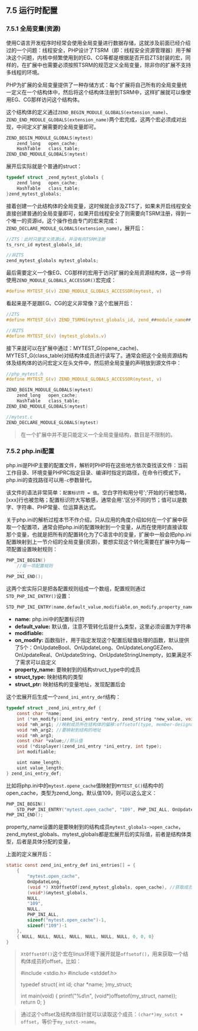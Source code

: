 ## 7.5 运行时配置

### 7.5.1 全局变量(资源)
使用C语言开发程序时经常会使用全局变量进行数据存储，这就涉及前面已经介绍过的一个问题：线程安全，PHP设计了TSRM（即：线程安全资源管理器）用于解决这个问题，内核中频繁使用到的EG、CG等都是根据是否开启ZTS封装的宏，同样的，在扩展中也需要必须按照TSRM的规范定义全局变量，除非你的扩展不支持多线程的环境。

PHP为扩展的全局变量提供了一种存储方式：每个扩展将自己所有的全局变量统一定义在一个结构体中，然后将这个结构体注册到TSRM中，这样扩展就可以像使用EG、CG那样访问这个结构体。

这个结构体的定义通过`ZEND_BEGIN_MODULE_GLOBALS(extension_name)`、`ZEND_END_MODULE_GLOBALS(extension_name)`两个宏完成，这两个宏必须成对出现，中间定义扩展需要的全局变量即可。
```c
ZEND_BEGIN_MODULE_GLOBALS(mytest)
	zend_long	open_cache;
	HashTable	class_table;
ZEND_END_MODULE_GLOBALS(mytest)
```
展开后实际就是个普通的struct：
```c
typedef struct _zend_mytest_globals {
	zend_long   open_cache;
	HashTable   class_table;
}zend_mytest_globals;
```
接着创建一个此结构体的全局变量，这时候就会涉及ZTS了，如果未开启线程安全直接创建普通的全局变量即可，如果开启线程安全了则需要向TSRM注册，得到一个唯一的资源id，这个操作也由专门的宏来完成：`ZEND_DECLARE_MODULE_GLOBALS(extension_name)`，展开后：
```c
//ZTS：此时只是定义资源id，并没有向TSRM注册
ts_rsrc_id mytest_globals_id;

//非ZTS
zend_mytest_globals mytest_globals;
```
最后需要定义一个像EG、CG那样的宏用于访问扩展的全局资源结构体，这一步将使用`ZEND_MODULE_GLOBALS_ACCESSOR()`宏完成：
```c
#define MYTEST_G(v) ZEND_MODULE_GLOBALS_ACCESSOR(mytest, v)
```
看起来是不是跟EG、CG的定义非常像？这个宏展开后：
```c
//ZTS
#define MYTEST_G(v) ZEND_TSRMG(mytest_globals_id, zend_##module_name##_globals *, v)

//非ZTS
#define MYTEST_G(v) (mytest_globals.v)
```
接下来就可以在扩展中通过：MYTEST_G(opene_cache)、MYTEST_G(class_table)对结构体成员进行读写了。通常会把这个全局资源结构体及结构体的访问宏定义在头文件中，然后把全局变量的声明放到源文件中：
```c
//php_mytest.h
#define MYTEST_G(v) ZEND_MODULE_GLOBALS_ACCESSOR(mytest, v)

ZEND_BEGIN_MODULE_GLOBALS(mytest)
	zend_long   open_cache;
	HashTable   class_table;
ZEND_END_MODULE_GLOBALS(mytest)

//mytest.c
ZEND_DECLARE_MODULE_GLOBALS(mytest)
```
> 在一个扩展中并不是只能定义一个全局变量结构，数目是不限制的。

### 7.5.2 php.ini配置
php.ini是PHP主要的配置文件，解析时PHP将在这些地方依次查找该文件：当前工作目录、环境变量PHPRC指定目录、编译时指定的路径，在命令行模式下，php.ini的查找路径可以用`-c`参数替代。

该文件的语法非常简单：`配置标识符 = 值`。空白字符和用分号';'开始的行被忽略，[xxx]行也被忽略；配置标识符大写敏感，通常会用'.'区分不同的节；值可以是数字、字符串、PHP常量、位运算表达式。

关于php.ini的解析过程本节不作介绍，只从应用的角度介绍如何在一个扩展中获取一个配置项，通常会把php.ini的配置映射到一个变量，从而在使用时直接读取那个变量，也就是把所有的配置转化为了C语言中的变量，扩展中一般会把php.ini配置映射到上一节介绍的全局变量(资源)，要想实现这个转化需要在扩展中为每一项配置设置映射规则：
```c
PHP_INI_BEGIN()
	//每一项配置规则
	...
PHP_INI_END();
```
这两个宏实际只是把各配置规则组成一个数组，配置规则通过`STD_PHP_INI_ENTRY()`设置：
```c
STD_PHP_INI_ENTRY(name,default_value,modifiable,on_modify,property_name,struct_type,struct_ptr)
```
* __name:__ php.ini中的配置标识符
* __default_value:__ 默认值，注意不管转化后是什么类型，这里必须设置为字符串
* __modifiable:__
* __on_modify:__ 函数指针，用于指定发现这个配置后赋值处理的函数，默认提供了5个：OnUpdateBool、OnUpdateLong、OnUpdateLongGEZero、OnUpdateReal、OnUpdateString、OnUpdateStringUnempty，如果满足不了需求可以自定义
* __property_name:__ 要映射到的结构struct_type中的成员
* __struct_type:__ 映射结构的类型
* __struct_ptr:__ 映射结构的变量地址，发现配置后会

这个宏展开后生成一个`zend_ini_entry_def`结构：
```c
typedef struct _zend_ini_entry_def {
	const char *name;
	int (*on_modify)(zend_ini_entry *entry, zend_string *new_value, void *mh_arg1, void *mh_arg2, void *mh_arg3, int stage);
	void *mh_arg1; //映射成员所在结构体的偏移:offsetof(type, member-designator)取到
	void *mh_arg2; //要映射到结构的地址
	void *mh_arg3;
	const char *value;//默认值
	void (*displayer)(zend_ini_entry *ini_entry, int type);
	int modifiable;

	uint name_length;
	uint value_length;
} zend_ini_entry_def;
```
比如将php.ini中的`mytest.opene_cache`值映射到`MYTEST_G()`结构中的open_cache，类型为zend_long，默认值109，则可以这么定义：
```c
PHP_INI_BEGIN()
	STD_PHP_INI_ENTRY("mytest.open_cache", "109", PHP_INI_ALL, OnUpdateLong, open_cache, zend_mytest_globals, mytest_globals)
PHP_INI_END();
```
property_name设置的是要映射到的结构成员`mytest_globals->open_cache`，zend_mytest_globals、mytest_globals都是宏展开后的实际值，前者是结构体类型，后者是具体分配的变量，

上面的定义展开后：
```c
static const zend_ini_entry_def ini_entries[] = {
	{
		"mytest.open_cache", 
		OnUpdateLong, 
		(void *) XtOffsetOf(zend_mytest_globals, open_cache), //获取成员在结构体中的内存偏移
		(void*)&mytest_globals,
		NULL,
		"109",
		NULL,
		PHP_INI_ALL,
		sizeof("mytest.open_cache")-1,
		sizeof("109")-1
	},
	{ NULL, NULL, NULL, NULL, NULL, NULL, NULL, 0, 0, 0}
}
```
> `XtOffsetOf()`这个宏在linux环境下展开就是`offsetof()`，用来获取一个结构体成员的offset，比如：
>
> #include <stdio.h>
> #include <stddef.h>
>
> typedef struct{
> 	  int     id;
>     char    *name;
> }my_struct;
> 
> int main(void)
> {
>     printf("%d\n", (void*)offsetof(my_struct, name));
>	  return 0;
> }

> 通过这个offset及结构体指针就可以读取这个成员：`(char*)my_sutct + offset`，等价于`my_sutct->name`。


